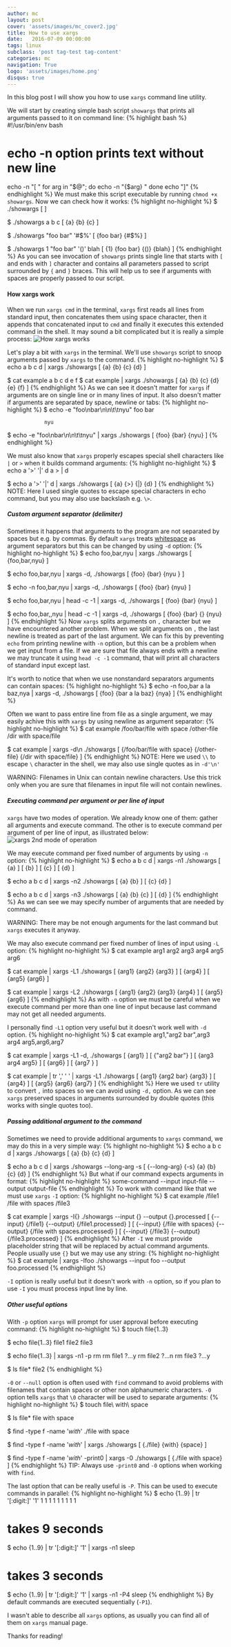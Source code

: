 ```yaml
---
author: mc
layout: post
cover: 'assets/images/mc_cover2.jpg'
title: How to use xargs
date:   2016-07-09 00:00:00
tags: linux
subclass: 'post tag-test tag-content'
categories: mc
navigation: True
logo: 'assets/images/home.png'
disqus: true
---
```


In this blog post I will show you how to use `xargs` command line utility.

We will start by creating simple bash script `showargs` that prints all arguments
passed to it on command line:
{% highlight bash %}
#!/usr/bin/env bash

# echo -n option prints text without new line
echo -n "[ "
for arg in "$@"; do
    echo -n "{$arg} "
done
echo "]"
{% endhighlight %}
We must make this script executable by running `chmod +x showargs`.
Now we can check how it works:
{% highlight no-highlight %}
$ ./showargs 
[ ]

$ ./showargs a b c
[ {a} {b} {c} ]

$ ./showargs "foo bar" '#$%'
[ {foo bar} {#$%} ]

$ ./showargs 1 "foo bar" '()' blah
[ {1} {foo bar} {()} {blah} ]
{% endhighlight %}
As you can see invocation of `showargs` prints single line that starts with `[` and
ends with `]` character 
and contains all parameters passed to script surrounded by `{` and `}`
braces. This will help us to see if arguments with spaces are properly passed 
to our script.

#### How xargs work

When we run `xargs cmd` in the terminal, `xargs` first reads all
lines from standard input, then concatenates them using space character, then
it appends that concatenated input to `cmd` and finally it executes this
extended command in the shell. It may sound a bit complicated but it is
really a simple process:
![How xargs works](assets/images/2016-07-09/xargs_lines.svg)

Let's play a bit with `xargs` in the terminal.
We'll use `showargs` script to snoop arguments passed by `xargs` to the command.
{% highlight no-highlight %}
$ echo a b c d | xargs ./showargs
[ {a} {b} {c} {d} ]

$ cat example
a b c
d
e f
$ cat example | xargs ./showargs 
[ {a} {b} {c} {d} {e} {f} ]
{% endhighlight %}
As we can see it doesn't matter for `xargs` if arguments are on single line or in
many lines of input.
It also doesn't matter if arguments are separated by space, newline or tabs:
{% highlight no-highlight %}
$ echo -e "foo\nbar\n\n\t\tnyu"
foo
bar

                nyu

$ echo -e "foo\nbar\n\n\t\tnyu" | xargs ./showargs 
[ {foo} {bar} {nyu} ]
{% endhighlight %}

We must also know that `xargs` properly escapes special shell characters like `|` or `>`
when it builds command arguments:
{% highlight no-highlight %}
$ echo a '>' '|' d
a > | d

$ echo a '>' '|' d | xargs ./showargs 
[ {a} {>} {|} {d} ]
{% endhighlight %}
NOTE: Here I used single quotes to escape special characters in echo command, 
but you may also use backslash e.g. `\>`.

##### Custom argument separator (delimiter)

Sometimes it happens that arguments to the program are not separated by spaces but
e.g. by commas. By default `xargs` treats 
[whitespace](https://en.wikipedia.org/wiki/Whitespace_character) 
as argument separators but this can
be changed by using `-d` option:
{% highlight no-highlight %}
$ echo foo,bar,nyu | xargs ./showargs 
[ {foo,bar,nyu} ]

$ echo foo,bar,nyu | xargs -d, ./showargs 
[ {foo} {bar} {nyu
} ]

$ echo -n foo,bar,nyu | xargs -d, ./showargs 
[ {foo} {bar} {nyu} ]

$ echo foo,bar,nyu | head -c -1 | xargs -d, ./showargs 
[ {foo} {bar} {nyu} ]

$ echo foo,bar,,nyu | head -c -1 | xargs -d, ./showargs 
[ {foo} {bar} {} {nyu} ]
{% endhighlight %}
Now `xargs` splits arguments on `,` character but we have encountered another problem.
When we split arguments on `,` the last newline is treated as part of the last argument.
We can fix this by preventing `echo` from printing newline with `-n` option, but this can
be a problem when we get input from a file. If we are sure that file always ends
with a newline we may truncate it using `head -c -1` command, that will print
all characters of standard input except last.

It's worth to notice that when we use nonstandard separators arguments can contain spaces:
{% highlight no-highlight %}
$ echo -n foo,bar a la baz,nya | xargs -d, ./showargs 
[ {foo} {bar a la baz} {nya} ]
{% endhighlight %}

Often we want to pass entire line from file as a single argument, we may easily
achive this with `xargs` by using newline as argument separator:
{% highlight no-highlight %}
$ cat example 
/foo/bar/file with space
/other-file
/dir with space/file

$ cat example | xargs -d\\n ./showargs 
[ {/foo/bar/file with space} {/other-file} {/dir with space/file} ]
{% endhighlight %}
NOTE: Here we used `\\` to escape `\` character in the shell, we may also use single quotes
as in `-d'\n'`

WARNING: Filenames in Unix can contain newline characters. Use this trick
only when you are sure that filenames in input file will not contain newlines.

##### Executing command per argument or per line of input

`xargs` have two modes of operation. We already know one of them: gather all arguments
and execute command. The other is to execute command per argument of per line of input,
as illustrated below:
![xargs 2nd mode of operation](assets/images/2016-07-09/xargs_many.svg)

We may execute command per fixed number of arguments by using `-n` option:
{% highlight no-highlight %}
$ echo a b c d | xargs -n1 ./showargs 
[ {a} ]
[ {b} ]
[ {c} ]
[ {d} ]

$ echo a b c d | xargs -n2 ./showargs 
[ {a} {b} ]
[ {c} {d} ]

$ echo a b c d | xargs -n3 ./showargs 
[ {a} {b} {c} ]
[ {d} ]
{% endhighlight %}
As we can see we may specify number of arguments that are needed by command.

WARNING: There may be not enough arguments for the
last command but `xargs` executes it anyway.

We may also execute command per fixed number of lines of input using `-L` option:
{% highlight no-highlight %}
$ cat example 
arg1 arg2 arg3
arg4
arg5 arg6

$ cat example | xargs -L1 ./showargs 
[ {arg1} {arg2} {arg3} ]
[ {arg4} ]
[ {arg5} {arg6} ]

$ cat example | xargs -L2 ./showargs 
[ {arg1} {arg2} {arg3} {arg4} ]
[ {arg5} {arg6} ]
{% endhighlight %}
As with `-n` option we must be careful when we execute command per more than one line 
of input because last command may not get
all needed arguments.

I personally find `-L1` option very useful but it doesn't work well with `-d` option.
{% highlight no-highlight %}
$ cat example 
arg1,"arg2 bar",arg3
arg4
arg5,arg6,arg7

$ cat example | xargs -L1 -d, ./showargs 
[ {arg1} ]
[ {"arg2 bar"} ]
[ {arg3
arg4
arg5} ]
[ {arg6} ]
[ {arg7
} ]

$ cat example | tr ',' ' ' |  xargs -L1 ./showargs 
[ {arg1} {arg2 bar} {arg3} ]
[ {arg4} ]
[ {arg5} {arg6} {arg7} ]
{% endhighlight %}
Here we used `tr` utility to convert `,` into spaces so we can avoid using `-d,` option.
As we can see `xargs` preserved spaces in arguments surrounded by double quotes (this
works with single quotes too).

##### Passing additional argument to the command

Sometimes we need to provide additional arguments to `xargs` command, we may do this
in a very simple way:
{% highlight no-highlight %}
$ echo a b c d | xargs ./showargs 
[ {a} {b} {c} {d} ]

$ echo a b c d | xargs ./showargs --long-arg -s
[ {--long-arg} {-s} {a} {b} {c} {d} ]
{% endhighlight %}
But what if our command expects arguments in format:
{% highlight no-highlight %}
some-command --input input-file --output output-file
{% endhighlight %}
To work with command like that we must use `xargs` `-I` option:
{% highlight no-highlight %}
$ cat example
/file1
/file with spaces
/file3

$ cat example | xargs -I{} ./showargs --input {} --output {}.processed
[ {--input} {/file1} {--output} {/file1.processed} ]
[ {--input} {/file with spaces} {--output} {/file with spaces.processed} ]
[ {--input} {/file3} {--output} {/file3.processed} ]
{% endhighlight %}
After `-I` we must provide placeholder string that will be replaced by actual
command arguments. People usually use `{}` but we may use any string:
{% highlight no-highlight %}
$ cat example | xargs -Ifoo ./showargs --input foo --output foo.processed
{% endhighlight %}

`-I` option is really useful but it doesn't work with `-n` option, so if you plan to use
`-I` you must process input line by line.

##### Other useful options

With `-p` option `xargs` will prompt for user approval
before executing command:
{% highlight no-highlight %}
$ touch file{1..3}

$ echo file{1..3}
file1 file2 file3
        
$ echo file{1..3} | xargs -n1 -p rm
rm file1 ?...y
rm file2 ?...n
rm file3 ?...y
        
$ ls file*
file2
{% endhighlight %}

`-0` or `--null` option is often used with `find` command to avoid problems
with filenames that contain spaces or other non alphanumeric characters.
`-0` option tells `xargs` that `\0` character will be used to separate arguments:
{% highlight no-highlight %}
$ touch file\ with\ space

$ ls file*
file with space

$ find -type f -name '*with*'
./file with space

$ find -type f -name '*with*' | xargs ./showargs 
[ {./file} {with} {space} ]

$ find -type f -name '*with*' -print0 | xargs -0 ./showargs 
[ {./file with space} ]
{% endhighlight %}
TIP: Always use `-print0` and `-0` options when working with `find`.

The last option that can be really useful is `-P`. This can be used to
execute commands in parallel:
{% highlight no-highlight %}
$ echo {1..9} | tr '[:digit:]' '1'
1 1 1 1 1 1 1 1 1

# takes 9 seconds
$ echo {1..9} | tr '[:digit:]' '1' | xargs -n1 sleep

# takes 3 seconds
$ echo {1..9} | tr '[:digit:]' '1' | xargs -n1 -P4 sleep
{% endhighlight %}
By default commands are executed sequentially (`-P1`).

I wasn't able to describe all `xargs` options, 
as usually you can find all of them on `xargs` manual page.

Thanks for reading!
